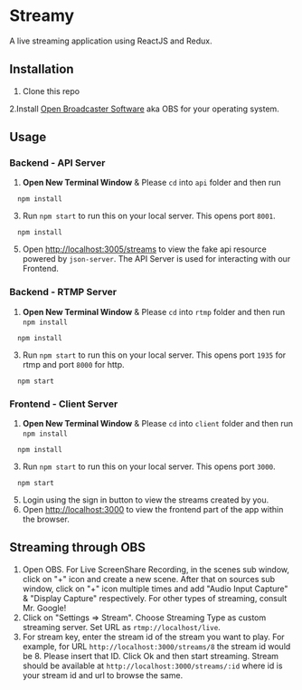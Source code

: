 # Streamy

A live streaming application using ReactJS and Redux.

## Installation

1. Clone this repo
  
  2.Install [Open Broadcaster Software](https://obsproject.com/) aka OBS for your operating system.


## Usage

### Backend - API Server

1. **Open New Terminal Window** & Please `cd` into `api` folder and then run 
```
  npm install
  ```
3. Run `npm start` to run this on your local server. This opens port `8001`.
```
  npm install
 ```
5. Open [http://localhost:3005/streams](http://localhost:3005/streams) to view the fake api resource powered by `json-server`. The  API Server is used for interacting with our Frontend.

### Backend - RTMP Server

1. **Open New Terminal Window** & Please `cd` into `rtmp` folder and then run `npm install`

```
  npm install
```

3. Run `npm start` to run this on your local server. This opens port `1935` for rtmp and port `8000` for http.

```
  npm start
```

### Frontend - Client Server

1. **Open New Terminal Window** & Please `cd` into `client` folder and then run `npm install`

```
  npm install
```

3. Run `npm start` to run this on your local server. This opens port `3000`.

```
  npm start
```

5. Login using the sign in button to view the streams created by you.
6. Open [http://localhost:3000](http://localhost:3000) to view the frontend part of the app within the browser.

## Streaming through OBS

1. Open OBS. For Live ScreenShare Recording, in the scenes sub window, click on "+" icon and create a new scene. After that on sources sub window, click on "+" icon multiple times and add "Audio Input Capture" & "Display Capture" respectively. For other types of streaming, consult Mr. Google!
1. Click on "Settings => Stream". Choose Streaming Type as custom streaming server. Set URL as `rtmp://localhost/live`.
1. For stream key, enter the stream id of the stream you want to play. For example, for URL `http://localhost:3000/streams/8` the stream id would be 8. Please insert that ID. Click Ok and then start streaming. Stream should be available at `http://localhost:3000/streams/:id` where id is your stream id and url to browse the same.
